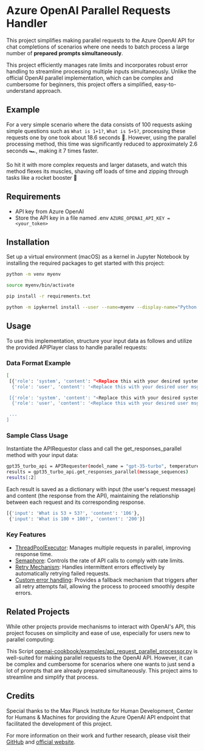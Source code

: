 # Azure OpenAI Parallel Requests Handler

This project simplifies making parallel requests to the Azure OpenAI API for chat completions of scenarios where one needs to batch process a large number of **prepared prompts simultaneously**.



This project efficiently manages rate limits and incorporates robust error handling to streamline processing multiple inputs simultaneously. Unlike the official OpenAI parallel implementation, which can be complex and cumbersome for beginners, this project offers a simplified, easy-to-understand approach.

## Example

For a very simple scenario where the data consists of 100 requests asking simple questions such as `What is 1+1?`, `What is 5+5?`, processing these requests one by one took about 18.6 seconds 🛵. However, using the parallel processing method, this time was significantly reduced to approximately 2.6 seconds 🏎️, making it 7 times faster.


So hit it with more complex requests and larger datasets, and watch this method flexes its muscles, shaving off loads of time and zipping through tasks like a rocket booster 🚀

## Requirements

- API key from Azure OpenAI
- Store the API key in a file named .env `AZURE_OPENAI_API_KEY = <your_token>`

## Installation

Set up a virtual environment (macOS) as a kernel in Jupyter Notebook by installing the required packages to get started with this project:

```bash
python -m venv myenv

source myenv/bin/activate

pip install -r requirements.txt

python -m ipykernel install --user --name=myenv --display-name="Python 3.11 (myenv)"
```

## Usage

To use this implementation, structure your input data as follows and utilize the provided APIPlayer class to handle parallel requests:

### Data Format Example

```bash
[
 [{'role': 'system', 'content': "<Replace this with your desired system msg>"},
  {'role': 'user', 'content': '<Replace this with your desired user msg>'}],

 [{'role': 'system', 'content': "<Replace this with your desired system msg>"},
  {'role': 'user', 'content': '<Replace this with your desired user msg>'}],

 ...
]
```

### Sample Class Usage

Instantiate the APIRequestor class and call the get_responses_parallel method with your input data:

```bash
gpt35_turbo_api = APIRequester(model_name = "gpt-35-turbo", temperature = 1.0, max_tokens = 20, rate_limit = 100) 
results = gpt35_turbo_api.get_responses_parallel(message_sequences)
results[:2]
```

Each result is saved as a dictionary with input (the user's request message) and content (the response from the API), maintaining the relationship between each request and its corresponding response.

```bash
[{'input': 'What is 53 + 53?', 'content': '106'},
 {'input': 'What is 100 + 100?', 'content': '200'}]
```

### Key Features

- [ThreadPoolExecutor](https://docs.python.org/3/library/concurrent.futures.html): Manages multiple requests in parallel, improving response time.
- [Semaphore](https://docs.python.org/3/library/threading.html#semaphore-example): Controls the rate of API calls to comply with rate limits.
- [Retry Mechanism](https://tenacity.readthedocs.io/en/latest/): Handles intermittent errors effectively by automatically retrying failed requests.
- [Custom error handling](https://tenacity.readthedocs.io/en/latest/index.html?highlight=retry_error_callback#custom-callbacks): Provides a fallback mechanism that triggers after all retry attempts fail, allowing the process to proceed smoothly despite errors.

## Related Projects

While other projects provide mechanisms to interact with OpenAI's API, this project focuses on simplicity and ease of use, especially for users new to parallel computing:

This Script [openai-cookbook/examples/api_request_parallel_processor.py](https://github.com/openai/openai-cookbook/blob/970d8261fbf6206718fe205e88e37f4745f9cf76/examples/api_request_parallel_processor.py) is well-suited for making parallel requests to the OpenAI API. However, it can be complex and cumbersome for scenarios where one wants to just send a lot of prompts that are already prepared simultaneously. This project aims to streamline and simplify that process.



## Credits

Special thanks to the Max Planck Institute for Human Development, Center for Humans & Machines for providing the Azure OpenAI API endpoint that facilitated the development of this project.

For more information on their work and further research, please visit their [GitHub](https://github.com/center-for-humans-and-machines) and [official website](https://www.mpib-berlin.mpg.de/chm).

